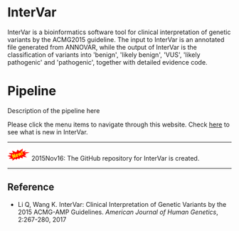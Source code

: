 # InterVar

InterVar is a bioinformatics software tool for clinical interpretation of genetic variants by the ACMG2015 guideline. The input to InterVar is an annotated file generated from ANNOVAR, while the output of InterVar is the classification of variants into 'benign', 'likely benign', 'VUS', 'likely pathogenic' and 'pathogenic', together with detailed evidence code.

# Pipeline

Description of the pipeline here


Please click the menu items to navigate through this website. Check [here](misc/whatsnew.md) to see what is new in InterVar.

---

![new](img/new.png) 2015Nov16: The GitHub repository for InterVar is created.

---

## Reference

- Li Q, Wang K. InterVar: Clinical Interpretation of Genetic Variants by the 2015 ACMG-AMP Guidelines. _American Journal of Human Genetics_, 2:267-280, 2017 



